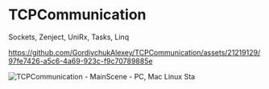 # TCPCommunication

Sockets, Zenject, UniRx, Tasks, Linq

https://github.com/GordiychukAlexey/TCPCommunication/assets/21219129/97fe7426-a5c6-4a69-923c-f9c70789885e

![TCPCommunication - MainScene - PC, Mac   Linux Sta](https://user-images.githubusercontent.com/21219129/104580679-9b7d3f00-566e-11eb-92cf-e41dd5ed1394.jpg)
